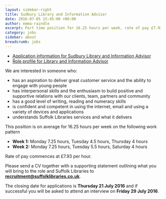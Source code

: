 ```yaml
---
layout: sidebar-right
title: Sudbury Library and Information Advisor
date: 2016-07-05 15:45:00 +00:00
author: emma-raindle
excerpt: Part time position for 16.25 hours per week, rate of pay £7.93 per hour. Closing date is Thursday 21 July.
category: jobs
sidebar: about
breadcrumb: jobs
---
```

* [Application information for Sudbury Library and Information Advisor](/assets/pdf/job-advert-sudbury-library-and-information-advisor.pdf)
* [Role profile for Library and Information Advisor](/assets/pdf/role-profile-library-and-information-advisor.pdf)

We are interested in someone who:

* has an aspiration to deliver great customer service and the ability to engage with young people
* has interpersonal skills and the enthusiasm to build positive and supportive relations with our clients, team, partners and community
* has a good level of writing, reading and numeracy skills
* is confident and competent in using the internet, email and using a variety of devices and applications
* understands Suffolk Libraries services and what it delivers

This position is on average for 16.25 hours per week on the following work pattern

* **Week 1:** Monday 7.25 hours, Tuesday 4.5 hours, Thursday 4 hours
* **Week 2:** Monday 7.25 hours, Tuesday 5.5 hours, Saturday 4 hours

Rate of pay commences at £7.93 per hour.

Please send a CV together with a supporting statement outlining what you will bring to the role and Suffolk Libraries to **recruitment@suffolklibraries.co.uk**.

The closing date for applications is **Thursday 21 July 2016** and if successful you will be asked to attend an interview on **Friday 29 July 2016**.
